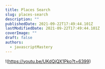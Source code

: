 ```yaml
---
title: Places Search
slug: places-search
description: ""
publishedDate: 2021-09-22T17:49:44.101Z
lastModifiedDate: 2021-09-22T17:49:44.101Z
coverImage: ""
draft: false
authors:
  - javascriptMastery
---
```


!(https://youtu.be/UKdQjQX1Pko?t=6399)
